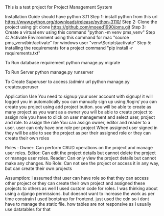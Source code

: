 This is a test project for Project Management System 

Installation Guide
should have python 3.11
Step 1: install python from this url https://www.python.org/downloads/release/python-3110/
Step 2: Clone the project using git clone https://github.com/moeed1990/pms.git
Step 3: Create a virtual env using this command "python -m venv pms_venv"
Step 4: Activate Environment using this command for mac "source pms_venv/bin/activate" for windows user "venv\Scripts\activate"
Step 5: installing the requirements for a project command "pip install -r requirements.txt"

To Run database requirement
python manage.py migrate

To Run Server
python manage.py runserver

To Create Superuser to access /admin/ url
python manage.py createsuperuser

Application Use
You need to signup your user account with signup/ it will logged you in automatically
you can manually sign up using /login/
you can create you project using add project button. you will be able to create as many project as you want as a owner you will be able to create project
to assign role you have to click on user management and select user, project and role. to assign the role
You can assign owner, editor and reader to a user. user can only have one role per project
When assigned user signed in they will be able to see the project as per their assigned role or they can create their own roles

Roles :
Owner: Can perform CRUD operations on the project and manage user
roles.
Editor: Can edit the project details but cannot delete the project or
manage user roles.
Reader: Can only view the project details but cannot make any changes.
No Role: Can not see the project or access it in any way, but can create their own projects


Assumption:
I assumed that user can have role so that they can access other project or they can create their own project and assigned these projects to others as well
I used custom code for roles. I was thinking about using a django permissions. but doesnot want to increase the work as per time constrain
I used bootstrap for frontend. just used the cdn so i dont have to manage the static file. how tables are not responsive as i usually use datatables for that

